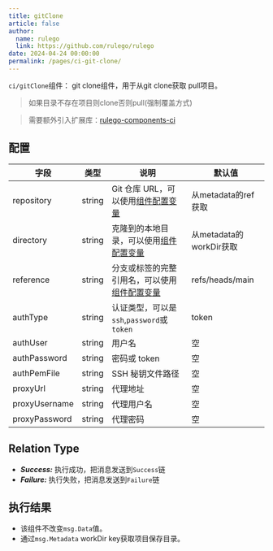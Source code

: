 ```yaml
---
title: gitClone
article: false
author: 
  name: rulego
  link: https://github.com/rulego/rulego
date: 2024-04-24 00:00:00
permalink: /pages/ci-git-clone/
---
```


`ci/gitClone`组件：<Badge text="v0.23.0+"/> git clone组件，用于从git clone获取 pull项目。

>如果目录不存在项目则clone否则pull(强制覆盖方式) 

>需要额外引入扩展库：[rulego-components-ci](https://github.com/rulego/rulego-components-ci)

## 配置

| 字段            | 类型     | 说明                                       | 默认值                 |
|---------------|--------|------------------------------------------|---------------------|
| repository    | string | Git 仓库 URL，可以使用[组件配置变量](/pages/baa05c/)  | 从metadata的ref获取     |
| directory     | string | 克隆到的本地目录，可以使用[组件配置变量](/pages/baa05c/)    | 从metadata的workDir获取 |
| reference     | string | 分支或标签的完整引用名，可以使用[组件配置变量](/pages/baa05c/) | refs/heads/main     |
| authType      | string | 认证类型，可以是 `ssh`,`password`或 `token`       | token               |
| authUser      | string | 用户名                                      | 空                   |
| authPassword  | string | 密码或 token                                | 空                   |
| authPemFile   | string | SSH 秘钥文件路径                               | 空                   |
| proxyUrl      | string | 代理地址                                     | 空                   |
| proxyUsername | string | 代理用户名                                    | 空                   |
| proxyPassword | string | 代理密码                                     | 空                   |

## Relation Type

- ***Success:*** 执行成功，把消息发送到`Success`链
- ***Failure:*** 执行失败，把消息发送到`Failure`链

## 执行结果

- 该组件不改变`msg.Data`值。
- 通过`msg.Metadata` workDir key获取项目保存目录。